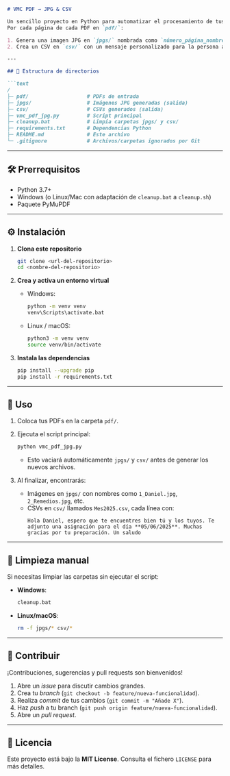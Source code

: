 ```markdown
# VMC PDF → JPG & CSV

Un sencillo proyecto en Python para automatizar el procesamiento de tus asignaciones mensuales de la reunión **Vida y Ministerio Cristianos**.  
Por cada página de cada PDF en `pdf/`:

1. Genera una imagen JPG en `jpgs/` nombrada como `número_página_nombre.jpg`.  
2. Crea un CSV en `csv/` con un mensaje personalizado para la persona asignada (la fecha va entre **dobles asteriscos**).

---

## 📁 Estructura de directorios

```text
/
├─ pdf/                   # PDFs de entrada
├─ jpgs/                  # Imágenes JPG generadas (salida)
├─ csv/                   # CSVs generados (salida)
├─ vmc_pdf_jpg.py         # Script principal
├─ cleanup.bat            # Limpia carpetas jpgs/ y csv/
├─ requirements.txt       # Dependencias Python
├─ README.md              # Este archivo
└─ .gitignore             # Archivos/carpetas ignorados por Git
```

---

## 🛠 Prerrequisitos

- Python 3.7+  
- Windows (o Linux/Mac con adaptación de `cleanup.bat` a `cleanup.sh`)  
- Paquete PyMuPDF  

---

## ⚙️ Instalación

1. **Clona este repositorio**  
   ```bash
   git clone <url-del-repositorio>
   cd <nombre-del-repositorio>
   ```

2. **Crea y activa un entorno virtual**  
   - Windows:
     ```bat
     python -m venv venv
     venv\Scripts\activate.bat
     ```
   - Linux / macOS:
     ```bash
     python3 -m venv venv
     source venv/bin/activate
     ```

3. **Instala las dependencias**  
   ```bash
   pip install --upgrade pip
   pip install -r requirements.txt
   ```

---

## 🚀 Uso

1. Coloca tus PDFs en la carpeta `pdf/`.  
2. Ejecuta el script principal:
   ```bash
   python vmc_pdf_jpg.py
   ```
   - Esto vaciará automáticamente `jpgs/` y `csv/` antes de generar los nuevos archivos.

3. Al finalizar, encontrarás:
   - Imágenes en `jpgs/` con nombres como `1_Daniel.jpg`, `2_Remedios.jpg`, etc.  
   - CSVs en `csv/` llamados `Mes2025.csv`, cada línea con:
     ```
     Hola Daniel, espero que te encuentres bien tú y los tuyos. Te adjunto una asignación para el día **05/06/2025**. Muchas gracias por tu preparación. Un saludo
     ```

---

## 🧹 Limpieza manual

Si necesitas limpiar las carpetas sin ejecutar el script:

- **Windows**:  
  ```bat
  cleanup.bat
  ```
- **Linux/macOS**:  
  ```bash
  rm -f jpgs/* csv/*
  ```

---

## 🤝 Contribuir

¡Contribuciones, sugerencias y pull requests son bienvenidos!  
1. Abre un _issue_ para discutir cambios grandes.  
2. Crea tu _branch_ (`git checkout -b feature/nueva-funcionalidad`).  
3. Realiza _commit_ de tus cambios (`git commit -m "Añade X"`).  
4. Haz _push_ a tu branch (`git push origin feature/nueva-funcionalidad`).  
5. Abre un _pull request_.

---

## 📄 Licencia

Este proyecto está bajo la **MIT License**. Consulta el fichero `LICENSE` para más detalles.
```